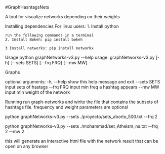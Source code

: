 #GraphHashtagsNets

A tool for visualize networks depending on their weights

Installing dependencies
  For linux users:
    1. Install python

    run the following commands in a terminal
    2. Install Bokeh: pip install bokeh

    3 Install networks: pip install networkx

Usage
python graphNetworks-v3.py --help
usage: graphNetworks-v3.py [-h] [--sets SETS] [--frq FRQ] [--mw MW]

Graphs

optional arguments:
  -h, --help   show this help message and exit
  --sets SETS  input sets of hastags
  --frq FRQ    input min freq a hashtag appears
  --mw MW      input min weight of the network

Running
run graph-networks and wirite the file that contains the subsets of hashtags file. frequency and weight parameters are optional

python graphNetworks-v3.py --sets ./proyecto/sets_aborto_500.txt --frq 2

python graphNetworks-v3.py --sets ./mohammad/set_Atheism_ns.txt --frq 2 --mw 2

this will generate an interactive html file with the network result that can be open on any browser

